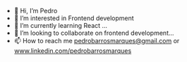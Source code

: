 - 👋 Hi, I’m Pedro 
- 👀 I’m interested in Frontend development
- 🌱 I’m currently learning React ...
- 💞️ I’m looking to collaborate on frontend development...
- 📫 How to reach me pedrobarrosmarques@gmail.com or www.linkedin.com/pedrobarrosmarques



